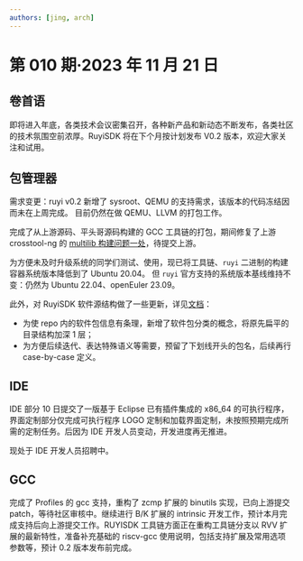 ```yaml
---
authors: [jing, arch]
---
```


# 第 010 期·2023 年 11 月 21 日

## 卷首语

即将进入年底，各类技术会议密集召开，各种新产品和新动态不断发布，各类社区的技术氛围空前浓厚。RuyiSDK 将在下个月按计划发布 V0.2 版本，欢迎大家关注和试用。

## 包管理器

需求变更：ruyi v0.2 新增了 sysroot、QEMU 的支持需求，该版本的代码冻结因而未在上周完成。
目前仍然在做 QEMU、LLVM 的打包工作。

完成了从上游源码、平头哥源码构建的 GCC 工具链的打包，期间修复了上游 crosstool-ng 的 [multilib 构建问题一处](https://github.com/xen0n/crosstool-ng/commit/12db6b2d83fe9deec1607813a63ee92e135a93c9)，待提交上游。

为方便未及时升级系统的同学们测试、使用，现已将工具链、`ruyi` 二进制的构建容器系统版本降低到了 Ubuntu 20.04。
但 `ruyi` 官方支持的系统版本基线维持不变：仍然为 Ubuntu 22.04、openEuler 23.09。

此外，对 RuyiSDK 软件源结构做了一些更新，详见[文档](https://github.com/ruyisdk/ruyi/blob/main/docs/repo-structure.md)：

- 为使 repo 内的软件包信息有条理，新增了软件包分类的概念，将原先扁平的目录结构加深 1 层；
- 为方便后续迭代、表达特殊语义等需要，预留了下划线开头的包名，后续再行 case-by-case 定义。

## IDE

IDE 部分 10 日提交了一版基于 Eclipse 已有插件集成的 x86_64 的可执行程序，界面定制部分仅完成可执行程序 LOGO 定制和加载界面定制，未按照预期完成所需的定制任务。后因为 IDE 开发人员变动，开发进度再无推进。

现处于 IDE 开发人员招聘中。

## GCC

完成了 Profiles 的 gcc 支持，重构了 zcmp 扩展的 binutils 实现，已向上游提交 patch，等待社区审核中。继续进行 B/K 扩展的 intrinsic 开发工作，预计本月完成支持后向上游提交工作。RUYISDK 工具链方面正在重构工具链分支以 RVV 扩展的最新特性，准备补充基础的 riscv-gcc 使用说明，包括支持扩展及常用选项参数等，预计 0.2 版本发布前完成。
